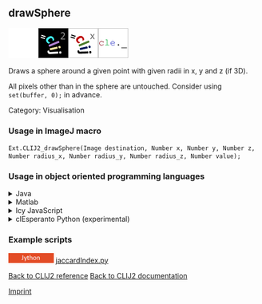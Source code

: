## drawSphere
<img src="images/mini_empty_logo.png"/><img src="images/mini_clij2_logo.png"/><img src="images/mini_clijx_logo.png"/><img src="images/mini_cle_logo.png"/>

Draws a sphere around a given point with given radii in x, y and z (if 3D). 

 All pixels other than in the sphere are untouched. Consider using `set(buffer, 0);` in advance.

Category: Visualisation

### Usage in ImageJ macro
```
Ext.CLIJ2_drawSphere(Image destination, Number x, Number y, Number z, Number radius_x, Number radius_y, Number radius_z, Number value);
```


### Usage in object oriented programming languages



<details>

<summary>
Java
</summary>
<pre class="highlight">// init CLIJ and GPU
import net.haesleinhuepf.clij2.CLIJ2;
import net.haesleinhuepf.clij.clearcl.ClearCLBuffer;
CLIJ2 clij2 = CLIJ2.getInstance();

// get input parameters
destination = clij2.create();
float x = 1.0;
float y = 2.0;
float z = 3.0;
float radius_x = 4.0;
float radius_y = 5.0;
float radius_z = 6.0;
float value = 7.0;
</pre>

<pre class="highlight">
// Execute operation on GPU
clij2.drawSphere(destination, x, y, z, radius_x, radius_y, radius_z, value);
</pre>

<pre class="highlight">
// show result
destinationImagePlus = clij2.pull(destination);
destinationImagePlus.show();

// cleanup memory on GPU
clij2.release(destination);
</pre>

</details>



<details>

<summary>
Matlab
</summary>
<pre class="highlight">% init CLIJ and GPU
clij2 = init_clatlab();

% get input parameters
destination = clij2.create();
x = 1.0;
y = 2.0;
z = 3.0;
radius_x = 4.0;
radius_y = 5.0;
radius_z = 6.0;
value = 7.0;
</pre>

<pre class="highlight">
% Execute operation on GPU
clij2.drawSphere(destination, x, y, z, radius_x, radius_y, radius_z, value);
</pre>

<pre class="highlight">
% show result
destination = clij2.pullMat(destination)

% cleanup memory on GPU
clij2.release(destination);
</pre>

</details>



<details>

<summary>
Icy JavaScript
</summary>
<pre class="highlight">// init CLIJ and GPU
importClass(net.haesleinhuepf.clicy.CLICY);
importClass(Packages.icy.main.Icy);

clij2 = CLICY.getInstance();

// get input parameters
destination = clij2.create();
x = 1.0;
y = 2.0;
z = 3.0;
radius_x = 4.0;
radius_y = 5.0;
radius_z = 6.0;
value = 7.0;
</pre>

<pre class="highlight">
// Execute operation on GPU
clij2.drawSphere(destination, x, y, z, radius_x, radius_y, radius_z, value);
</pre>

<pre class="highlight">
// show result
destination_sequence = clij2.pullSequence(destination)
Icy.addSequence(destination_sequence);
// cleanup memory on GPU
clij2.release(destination);
</pre>

</details>



<details>

<summary>
clEsperanto Python (experimental)
</summary>
<pre class="highlight">import pyclesperanto_prototype as cle

cle.draw_sphere(destination, x, y, z, radius_x, radius_y, radius_z, value)

</pre>



</details>





### Example scripts
<a href="https://github.com/clij/clij2-docs/blob/master/src/main/jython/jaccardIndex.py"><img src="images/language_jython.png" height="20"/></a> [jaccardIndex.py](https://github.com/clij/clij2-docs/blob/master/src/main/jython/jaccardIndex.py)  


[Back to CLIJ2 reference](https://clij.github.io/clij2-docs/reference)
[Back to CLIJ2 documentation](https://clij.github.io/clij2-docs)

[Imprint](https://clij.github.io/imprint)
